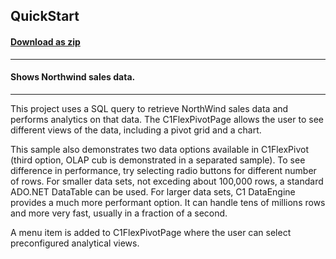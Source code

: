 ## QuickStart
#### [Download as zip](https://grapecity.github.io/DownGit/#/home?url=https://github.com/GrapeCity/ComponentOne-WinForms-Samples/tree/master/NetFramework\FlexPivot\CS\QuickStart)
____
#### Shows Northwind sales data.
____
This project uses a SQL query to retrieve NorthWind sales data and performs analytics on that data. The C1FlexPivotPage allows the user to see different views of the data, including a pivot grid and a chart. 

This sample also demonstrates two data options available in C1FlexPivot (third option, OLAP cub is demonstrated in a separated sample). To see difference in performance, try selecting radio buttons for different number of rows. For smaller data sets, not exceding about 100,000 rows, a standard ADO.NET DataTable can be used. For larger data sets, C1 DataEngine provides a much more performant option. It can handle tens of millions rows and more very fast, usually in a fraction of a second. 

A menu item is added to C1FlexPivotPage where the user can select preconfigured analytical views. 
